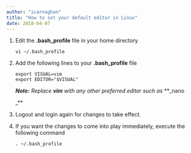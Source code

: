 ```yaml
---
author: "icarnaghan"
title: "How to set your default editor in Linux"
date: 2018-04-07
---
```


1. Edit the **.bash\_profile** file in your home directory
    
    ```
    vi ~/.bash_profile
    ```
    
2. Add the following lines to your **.bash\_profile** file
    
    ```
    export VISUAL=vim
    export EDITOR="$VISUAL"
    ```
    
    _**Note:** Replace **vim** with any other preferred editor such as_ **_nano
    
    _**
3. Logout and login again for changes to take effect.
4. If you want the changes to come into play immediately, execute the following command
    
    ```
    . ~/.bash_profile
    ```
